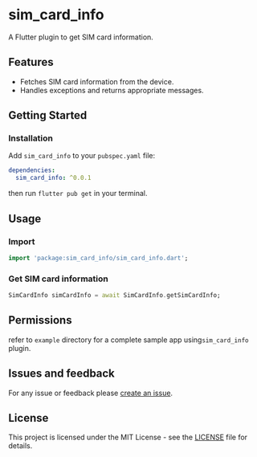 # sim_card_info

A Flutter plugin to get SIM card information.

## Features

- Fetches SIM card information from the device.
- Handles exceptions and returns appropriate messages.

## Getting Started

### Installation

Add `sim_card_info` to your `pubspec.yaml` file:

```yaml
dependencies:
  sim_card_info: ^0.0.1

```

then run `flutter pub get` in your terminal.

## Usage

### Import

```dart
import 'package:sim_card_info/sim_card_info.dart';
```

### Get SIM card information

```dart
SimCardInfo simCardInfo = await SimCardInfo.getSimCardInfo;
```

## Permissions
refer to `example` directory for a complete sample app using`sim_card_info` plugin.

## Issues and feedback
For any issue or feedback please [create an issue](https://github.com/FadyFouad/sim_card_info/issues/new).


## License

This project is licensed under the MIT License - see the [LICENSE](LICENSE) file for details.